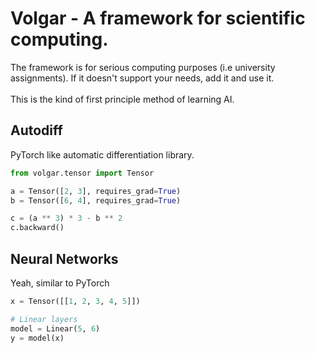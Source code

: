 # Volgar - A framework for scientific computing.
The framework is for serious computing purposes (i.e university assignments). 
If it doesn't support your needs, add it and use it.
<br><br>
This is the kind of first principle method of learning AI.

## Autodiff
PyTorch like automatic differentiation library.

```python
from volgar.tensor import Tensor 

a = Tensor([2, 3], requires_grad=True)
b = Tensor([6, 4], requires_grad=True)

c = (a ** 3) * 3 - b ** 2
c.backward()
```

## Neural Networks
Yeah, similar to PyTorch
```python
x = Tensor([[1, 2, 3, 4, 5]])

# Linear layers
model = Linear(5, 6)
y = model(x)
```